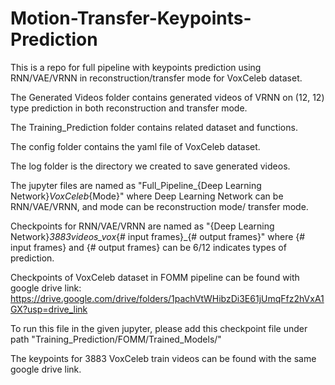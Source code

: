 # Motion-Transfer-Keypoints-Prediction
This is a repo for full pipeline with keypoints prediction using RNN/VAE/VRNN in reconstruction/transfer mode for VoxCeleb dataset.

The Generated Videos folder contains generated videos of VRNN on (12, 12) type prediction in both reconstruction and transfer mode.

The Training_Prediction folder contains related dataset and functions.

The config folder contains the yaml file of VoxCeleb dataset.

The log folder is the directory we created to save generated videos.

The jupyter files are named as "Full_Pipeline_{Deep Learning Network}_VoxCeleb_{Mode}" where Deep Learning Network can be RNN/VAE/VRNN, and mode can be reconstruction mode/ transfer mode.

Checkpoints for RNN/VAE/VRNN are named as "{Deep Learning Network}_3883videos_vox_{# input frames}_{# output frames}" where {# input frames} and {# output frames} can be 6/12 indicates types of prediction.

Checkpoints of VoxCeleb dataset in FOMM pipeline can be found with google drive link:
https://drive.google.com/drive/folders/1pachVtWHibzDi3E61jUmqFfz2hVxA1GX?usp=drive_link

To run this file in the given jupyter, please add this checkpoint file under path "Training_Prediction/FOMM/Trained_Models/"

The keypoints for 3883 VoxCeleb train videos can be found with the same google drive link.
